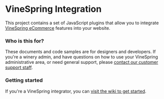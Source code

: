 VineSpring Integration
======

This project contains a set of JavaScript plugins that allow you to integrate <a href="http://vinespring.com">VineSpring eCommerce</a> features into your website.

### Who is this for?

These documents and code samples are for designers and developers. If you're a winery admin, and have questions on how to use your VineSpring administrative area, or need general support, please <a href="mailto:support@vinespring.com">contact our customer support staff</a>.

### Getting started

If you're a VineSpring integrator, you can <a href="https://github.com/vinespring/Integration/wiki">visit the wiki to get started</a>.

